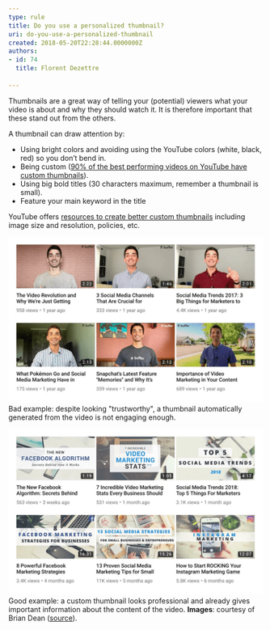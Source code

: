```yaml
---
type: rule
title: Do you use a personalized thumbnail?
uri: do-you-use-a-personalized-thumbnail
created: 2018-05-20T22:28:44.0000000Z
authors:
- id: 74
  title: Florent Dezettre

---
```


Thumbnails are a great way of telling your (potential) viewers what your video is about and why they should watch it. It is therefore important that these stand out from the others.
 
A thumbnail can draw attention by:



- Using bright colors and avoiding using the YouTube colors (white, black, red) so you don’t bend in.
- Being custom ([90% of the best performing videos on YouTube have custom thumbnails](https://creatoracademy.youtube.com/page/lesson/thumbnails#strategies-zippy-link-2)).
- Using big bold titles (30 characters maximum, remember a thumbnail is small).
- Feature your main keyword in the title


YouTube offers [resources to create better custom thumbnails](https://support.google.com/youtube/answer/72431?hl=en) including image size and resolution, policies, etc.

![](thumbnail_bad.png)Bad example: despite looking "trustworthy", a thumbnail automatically generated from the video is not engaging enough.


![](thumbnail_good.png) Good example: a custom thumbnail looks professional and already gives important information about the content of the video.
**Images**: courtesy of Brian Dean ([source](https://backlinko.com/grow-youtube-channel)).
